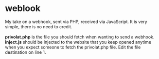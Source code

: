 # weblook
My take on a webhook, sent via PHP, received via JavaScript. It is very simple, there is no need to credit.<br><br>
**privolat.php** is the file you should fetch when wanting to send a webhook.<br>
**inject.js** should be injected to the website that you keep opened anytime when you expect someone to fetch the privolat.php file. Edit the file destination on line 1.

